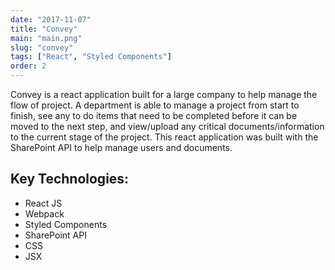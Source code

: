 ```yaml
---
date: "2017-11-07"
title: "Convey"
main: "main.png"
slug: "convey"
tags: ["React", "Styled Components"]
order: 2
---
```


Convey is a react application built for a large company to help manage the flow of project. A department is able to manage a project from start to finish, see any to do items that need to be completed before it can be moved to the next step, and view/upload any critical documents/information to the current stage of the project. This react application was built with the SharePoint API to help manage users and documents.

## Key Technologies:

* React JS
* Webpack
* Styled Components
* SharePoint API
* CSS
* JSX
